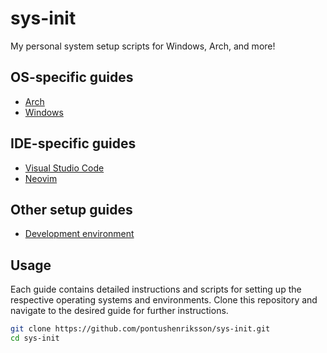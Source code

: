 # sys-init
My personal system setup scripts for Windows, Arch, and more!

## OS-specific guides
- [Arch](arch.md)
- [Windows](windows.md)

## IDE-specific guides
- [Visual Studio Code](vscode.md)
- [Neovim](neovim.md)

## Other setup guides
- [Development environment](dev-environment.md)

## Usage
Each guide contains detailed instructions and scripts for setting up the respective operating systems and environments. Clone this repository and navigate to the desired guide for further instructions.

```bash
git clone https://github.com/pontushenriksson/sys-init.git
cd sys-init
```
